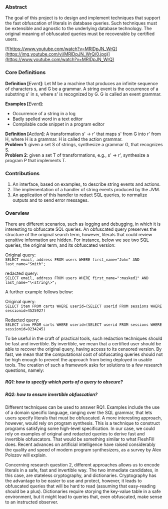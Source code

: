 ### Abstract
The goal of this project is to design and implement techniques that support the fast obfuscation of literals in database queries. Such techniques must be extensible and agnostic to the underlying database technology. The original meaning of obfuscated queries must be recoverable by certified users.

[![https://www.youtube.com/watch?v=MRlDpJN_WrQ](https://img.youtube.com/vi/MRlDpJN_WrQ/0.jpg)](https://www.youtube.com/watch?v=MRlDpJN_WrQ)

### Core Definitions
**Definition [**_Event_**]**: Let M be a machine that produces an infinite sequence of characters s, and G be a grammar. A string event is the occurrence of a substring s' in s, where s' is recognized by G. G is called an event grammar.

**Examples [**_Event_**]**:
* Occurrence of a string in a log
* Badly spelled word in a text editor
* Compilable code snippet in a program editor

**Definition [**_Action_**]**: A transformation s' → r' that maps s' from G into r' from H, where H is a grammar. H is called the action grammar.<br>
**Problem 1**: given a set S of strings, synthesize a grammar G, that recognizes S.<br>
**Problem 2**: given a set T of transformations, e.g., s' → r', synthesize a program P that implements T.

### Contributions
1. An interface, based on examples, to describe string events and actions.
2. The implementation of a handler of string events produced by the JVM.
3. An application of this handler to redact SQL queries, to normalize outputs and to send error messages.


### Overview
There are different scenarios, such as logging and debugging, in which it is interesting to obfuscate SQL queries. An obfuscated query preserves the structure of the original search term, however, literals that could review sensitive information are hidden. For instance, below we see two SQL queries, the original term, and its obfuscated version:

Original query:</br>
`SELECT email, address FROM users WHERE first_name="John" AND last_name="Smith";`

redacted query:</br>
`SELECT email, address FROM users WHERE first_name=":masked1" AND last_name="\<string\>";`

A further example follows below:

Original query:</br>
`SELECT item FROM carts WHERE userid=(SELECT userid FROM sessions WHERE sessionid=4525927)`


Redacted query:</br>
`SELECT item FROM carts WHERE userid=(SELECT userid FROM sessions WHERE sessionid=9234245)`

To be useful in the craft of practical tools, such redaction techniques should be fast and invertible. By invertible, we mean that a certified user should be able to recover the original query, having access to its censored version. By fast, we mean that the computational cost of obfuscating queries should not be high enough to prevent the approach from being deployed in usable tools. The creation of such a framework asks for solutions to a few research questions, namely:

##### RQ1: how to specify which parts of a query to obscure?</br>
##### RQ2: how to ensure invertible obfuscation?

Different techniques can be used to answer RQ1. Examples include the use of a domain specific language, ranging over the SQL grammar, that lets users specify literals that must be obfuscated. A more interesting approach, however, would rely on program synthesis. This is a technique to construct programs satisfying some high-level specification. In our case, we could rely on examples of original and redacted queries to derive fast and invertible obfuscators. That would be something similar to what FleshFill does. Recent advances on artificial intelligence have raised considerably the quality and speed of modern program synthesizers, as a survey by Alex Polozov will explain.

Concerning research question 2, different approaches allows us to encode literals in a safe, fast and invertible way. The two immediate candidates, in this case, are stateless cryptography, and dictionaries. Cryptography has the advantage to be easier to use and protect, however, it leads to obfuscated queries that will be hard to read (assuming that easy-reading should be a plus). Dictionaries require storying the key-value table in a safe environment, but it might lead to queries that, even obfuscated, make sense to an instructed observer.
